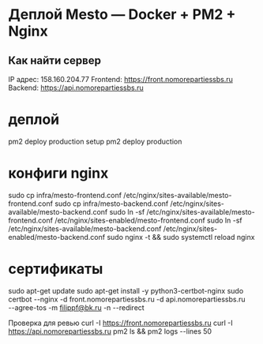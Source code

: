 # Деплой Mesto — Docker + PM2 + Nginx

## Как найти сервер
IP адрес: 158.160.204.77
Frontend: https://front.nomorepartiessbs.ru
Backend: https://api.nomorepartiessbs.ru

# деплой
pm2 deploy production setup
pm2 deploy production

# конфиги nginx
sudo cp infra/mesto-frontend.conf /etc/nginx/sites-available/mesto-frontend.conf
sudo cp infra/mesto-backend.conf  /etc/nginx/sites-available/mesto-backend.conf
sudo ln -sf /etc/nginx/sites-available/mesto-frontend.conf /etc/nginx/sites-enabled/mesto-frontend.conf
sudo ln -sf /etc/nginx/sites-available/mesto-backend.conf  /etc/nginx/sites-enabled/mesto-backend.conf
sudo nginx -t && sudo systemctl reload nginx

# сертификаты
sudo apt-get update
sudo apt-get install -y python3-certbot-nginx
sudo certbot --nginx -d front.nomorepartiessbs.ru -d api.nomorepartiessbs.ru \
--agree-tos -m filippf@bk.ru -n --redirect

Проверка для ревью
curl -I https://front.nomorepartiessbs.ru
curl -I https://api.nomorepartiessbs.ru
pm2 ls && pm2 logs --lines 50

